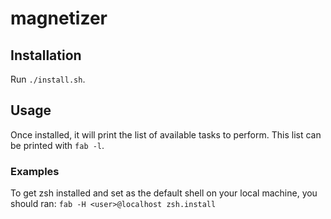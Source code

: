 # magnetizer

## Installation
Run `./install.sh`.

## Usage
Once installed, it will print the list of available tasks to perform. This list can be printed with `fab -l`.

### Examples
To get zsh installed and set as the default shell on your local machine, you should ran:
`fab -H <user>@localhost zsh.install`
